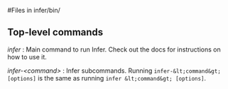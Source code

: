#Files in infer/bin/

## Top-level commands

*infer* : Main command to run Infer. Check out the docs for instructions on how to use it.

*infer-&lt;command&gt;* : Infer subcommands. Running `infer-&lt;command&gt; [options]` is the same as running `infer &lt;command&gt; [options]`.
